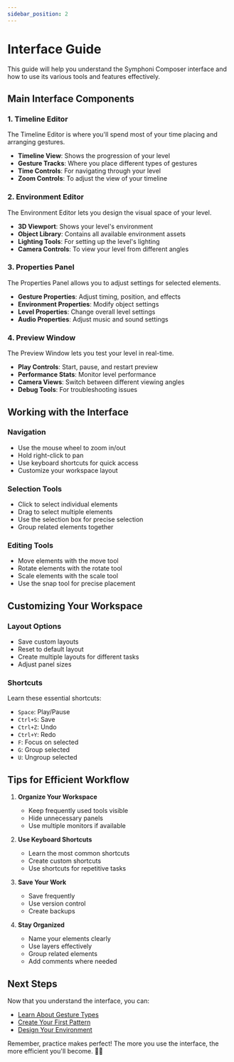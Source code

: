 ```yaml
---
sidebar_position: 2
---
```


# Interface Guide

This guide will help you understand the Symphoni Composer interface and how to use its various tools and features effectively.

## Main Interface Components

### 1. Timeline Editor
The Timeline Editor is where you'll spend most of your time placing and arranging gestures.

- **Timeline View**: Shows the progression of your level
- **Gesture Tracks**: Where you place different types of gestures
- **Time Controls**: For navigating through your level
- **Zoom Controls**: To adjust the view of your timeline

### 2. Environment Editor
The Environment Editor lets you design the visual space of your level.

- **3D Viewport**: Shows your level's environment
- **Object Library**: Contains all available environment assets
- **Lighting Tools**: For setting up the level's lighting
- **Camera Controls**: To view your level from different angles

### 3. Properties Panel
The Properties Panel allows you to adjust settings for selected elements.

- **Gesture Properties**: Adjust timing, position, and effects
- **Environment Properties**: Modify object settings
- **Level Properties**: Change overall level settings
- **Audio Properties**: Adjust music and sound settings

### 4. Preview Window
The Preview Window lets you test your level in real-time.

- **Play Controls**: Start, pause, and restart preview
- **Performance Stats**: Monitor level performance
- **Camera Views**: Switch between different viewing angles
- **Debug Tools**: For troubleshooting issues

## Working with the Interface

### Navigation
- Use the mouse wheel to zoom in/out
- Hold right-click to pan
- Use keyboard shortcuts for quick access
- Customize your workspace layout

### Selection Tools
- Click to select individual elements
- Drag to select multiple elements
- Use the selection box for precise selection
- Group related elements together

### Editing Tools
- Move elements with the move tool
- Rotate elements with the rotate tool
- Scale elements with the scale tool
- Use the snap tool for precise placement

## Customizing Your Workspace

### Layout Options
- Save custom layouts
- Reset to default layout
- Create multiple layouts for different tasks
- Adjust panel sizes

### Shortcuts
Learn these essential shortcuts:
- `Space`: Play/Pause
- `Ctrl+S`: Save
- `Ctrl+Z`: Undo
- `Ctrl+Y`: Redo
- `F`: Focus on selected
- `G`: Group selected
- `U`: Ungroup selected

## Tips for Efficient Workflow

1. **Organize Your Workspace**
   - Keep frequently used tools visible
   - Hide unnecessary panels
   - Use multiple monitors if available

2. **Use Keyboard Shortcuts**
   - Learn the most common shortcuts
   - Create custom shortcuts
   - Use shortcuts for repetitive tasks

3. **Save Your Work**
   - Save frequently
   - Use version control
   - Create backups

4. **Stay Organized**
   - Name your elements clearly
   - Use layers effectively
   - Group related elements
   - Add comments where needed

## Next Steps

Now that you understand the interface, you can:

- [Learn About Gesture Types](/symphoni-composer/docs/map-design/gestures)
- [Create Your First Pattern](/symphoni-composer/docs/map-design/patterns)
- [Design Your Environment](/symphoni-composer/docs/map-design/environment)

Remember, practice makes perfect! The more you use the interface, the more efficient you'll become. 🎵✨ 